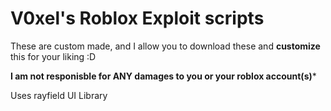 # V0xel's Roblox Exploit scripts
These are custom made, and I allow you to download these and **customize** this for your liking :D

**I am not responisble for ANY damages to you or your roblox account(s)***

Uses rayfield UI Library
